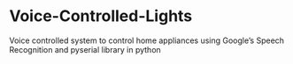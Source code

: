 # Voice-Controlled-Lights
Voice controlled system to control home appliances using Google’s Speech Recognition and pyserial library in python 
